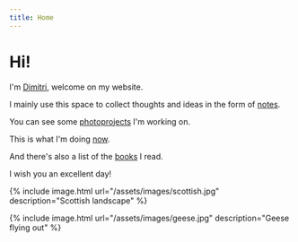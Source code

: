 ```yaml
---
title: Home
---
```


# Hi!

I'm [Dimitri](/me), welcome on my website.

I mainly use this space to collect thoughts and ideas in the form of [notes](/notes).

You can see some [photoprojects](/projects) I'm working on.

This is what I'm doing [now](/now).

And there's also a list of the [books](/books) I read.

I wish you an excellent day!

{% include image.html url="/assets/images/scottish.jpg" description="Scottish landscape" %}

{% include image.html url="/assets/images/geese.jpg" description="Geese flying out" %}

